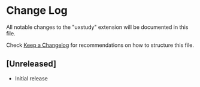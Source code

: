 # Change Log

All notable changes to the "uxstudy" extension will be documented in this file.

Check [Keep a Changelog](http://keepachangelog.com/) for recommendations on how to structure this file.

## [Unreleased]

- Initial release